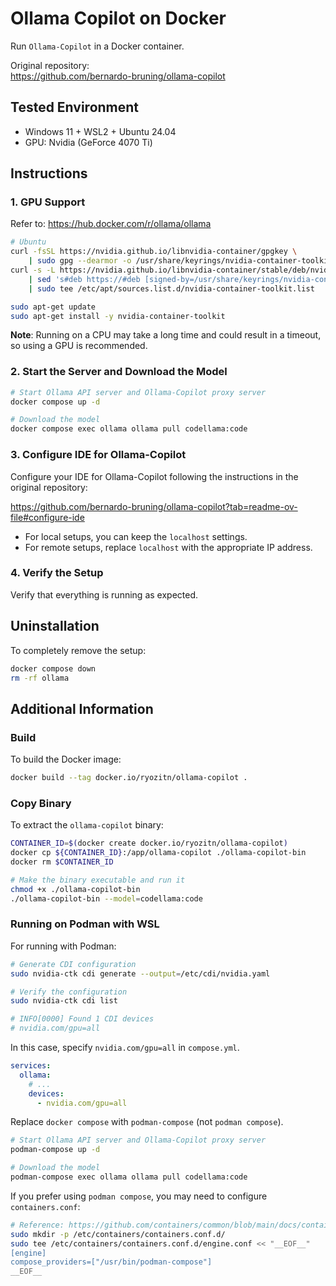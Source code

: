 # Ollama Copilot on Docker

Run `Ollama-Copilot` in a Docker container.

Original repository:  
https://github.com/bernardo-bruning/ollama-copilot

## Tested Environment

- Windows 11 + WSL2 + Ubuntu 24.04
- GPU: Nvidia (GeForce 4070 Ti)

## Instructions

### 1. GPU Support

Refer to: https://hub.docker.com/r/ollama/ollama

```sh
# Ubuntu
curl -fsSL https://nvidia.github.io/libnvidia-container/gpgkey \
    | sudo gpg --dearmor -o /usr/share/keyrings/nvidia-container-toolkit-keyring.gpg
curl -s -L https://nvidia.github.io/libnvidia-container/stable/deb/nvidia-container-toolkit.list \
    | sed 's#deb https://#deb [signed-by=/usr/share/keyrings/nvidia-container-toolkit-keyring.gpg] https://#g' \
    | sudo tee /etc/apt/sources.list.d/nvidia-container-toolkit.list

sudo apt-get update
sudo apt-get install -y nvidia-container-toolkit
```

**Note**: Running on a CPU may take a long time and could result in a timeout, so using a GPU is recommended.

### 2. Start the Server and Download the Model

```sh
# Start Ollama API server and Ollama-Copilot proxy server
docker compose up -d

# Download the model
docker compose exec ollama ollama pull codellama:code
```

### 3. Configure IDE for Ollama-Copilot

Configure your IDE for Ollama-Copilot following the instructions in the original repository:

https://github.com/bernardo-bruning/ollama-copilot?tab=readme-ov-file#configure-ide

- For local setups, you can keep the `localhost` settings.
- For remote setups, replace `localhost` with the appropriate IP address.

### 4. Verify the Setup

Verify that everything is running as expected.

## Uninstallation

To completely remove the setup:

```sh
docker compose down
rm -rf ollama
```

## Additional Information

### Build

To build the Docker image:

```sh
docker build --tag docker.io/ryozitn/ollama-copilot .
```

### Copy Binary

To extract the `ollama-copilot` binary:

```sh
CONTAINER_ID=$(docker create docker.io/ryozitn/ollama-copilot)
docker cp ${CONTAINER_ID}:/app/ollama-copilot ./ollama-copilot-bin
docker rm $CONTAINER_ID

# Make the binary executable and run it
chmod +x ./ollama-copilot-bin
./ollama-copilot-bin --model=codellama:code
```

### Running on Podman with WSL

For running with Podman:

```sh
# Generate CDI configuration
sudo nvidia-ctk cdi generate --output=/etc/cdi/nvidia.yaml

# Verify the configuration
sudo nvidia-ctk cdi list

# INFO[0000] Found 1 CDI devices                          
# nvidia.com/gpu=all
```

In this case, specify `nvidia.com/gpu=all` in `compose.yml`.

```yaml
services:
  ollama:
    # ...
    devices:
      - nvidia.com/gpu=all
```

Replace `docker compose` with `podman-compose` (not `podman compose`).

```sh
# Start Ollama API server and Ollama-Copilot proxy server
podman-compose up -d

# Download the model
podman-compose exec ollama ollama pull codellama:code
```

If you prefer using `podman compose`, you may need to configure `containers.conf`:

```sh
# Reference: https://github.com/containers/common/blob/main/docs/containers.conf.5.md#engine-table
sudo mkdir -p /etc/containers/containers.conf.d/
sudo tee /etc/containers/containers.conf.d/engine.conf << "__EOF__"
[engine]
compose_providers=["/usr/bin/podman-compose"]
__EOF__
```